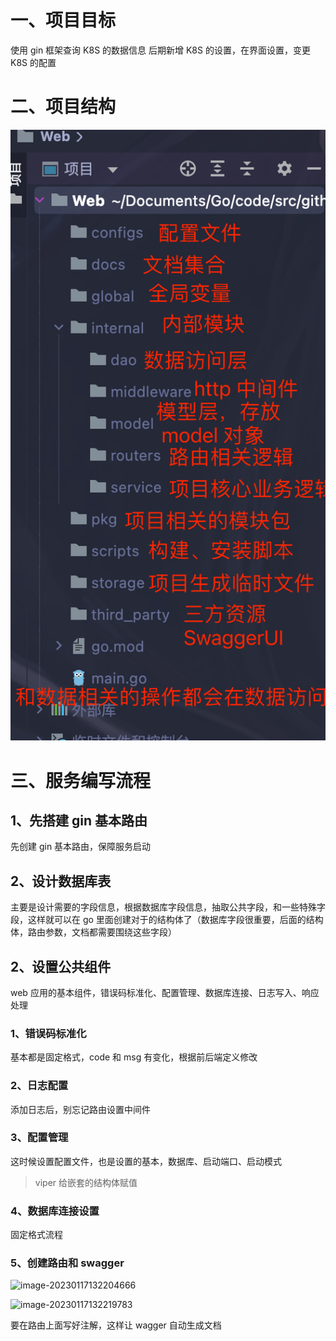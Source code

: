 # 一、项目目标

使用 gin 框架查询 K8S 的数据信息
后期新增 K8S 的设置，在界面设置，变更 K8S 的配置

# 二、项目结构

![image-20220915075155225](gin_web.assets/image-20220915075155225.png)

# 三、服务编写流程

## 1、先搭建 gin 基本路由

先创建 gin 基本路由，保障服务启动

## 2、设计数据库表

主要是设计需要的字段信息，根据数据库字段信息，抽取公共字段，和一些特殊字段，这样就可以在 go 里面创建对于的结构体了（数据库字段很重要，后面的结构体，路由参数，文档都需要围绕这些字段）

## 2、设置公共组件

web 应用的基本组件，错误码标准化、配置管理、数据库连接、日志写入、响应处理

### 1、错误码标准化

基本都是固定格式，code 和 msg 有变化，根据前后端定义修改

### 2、日志配置

添加日志后，别忘记路由设置中间件

### 3、配置管理

这时候设置配置文件，也是设置的基本，数据库、启动端口、启动模式

> viper 给嵌套的结构体赋值

### 4、数据库连接设置

固定格式流程

### 5、创建路由和 swagger

![image-20230117132204666](/Users/aloys/Documents/Go/code/src/github.com/aloysZy/gin_web/docs/gin_web.assets/image-20230117132204666.png)

![image-20230117132219783](/Users/aloys/Documents/Go/code/src/github.com/aloysZy/gin_web/docs/gin_web.assets/image-20230117132219783.png)

要在路由上面写好注解，这样让 wagger 自动生成文档